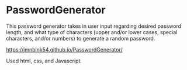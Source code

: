 # PasswordGenerator
This password generator takes in user input regarding desired password length, and what type of characters (upper and/or lower cases, special characters, and/or numbers) to generate a random password. 

 https://jmnblnk54.github.io/PasswordGenerator/
 
 Used html, css, and Javascript.
